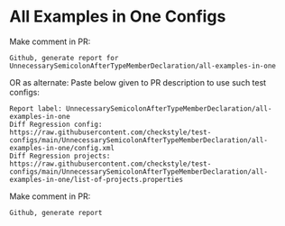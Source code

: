 # All Examples in One Configs
Make comment in PR:
```
Github, generate report for UnnecessarySemicolonAfterTypeMemberDeclaration/all-examples-in-one
```
OR as alternate:
Paste below given to PR description to use such test configs:
```
Report label: UnnecessarySemicolonAfterTypeMemberDeclaration/all-examples-in-one
Diff Regression config: https://raw.githubusercontent.com/checkstyle/test-configs/main/UnnecessarySemicolonAfterTypeMemberDeclaration/all-examples-in-one/config.xml
Diff Regression projects: https://raw.githubusercontent.com/checkstyle/test-configs/main/UnnecessarySemicolonAfterTypeMemberDeclaration/all-examples-in-one/list-of-projects.properties
```
Make comment in PR:
```
Github, generate report
```
